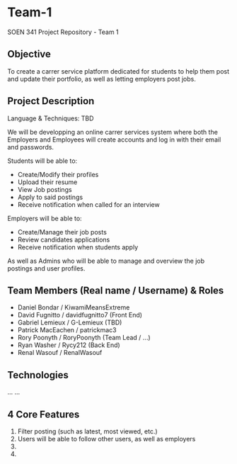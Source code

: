 # Team-1
SOEN 341 Project Repository - Team 1

## Objective

To create a carrer service platform dedicated for students to help them post and update their portfolio, as well as letting employers post jobs.

## Project Description

Language & Techniques: TBD

We will be developping an online carrer services system where both the Employers and Employees will create accounts and log in with their email and passwords.

Students will be able to:
  - Create/Modify their profiles
  - Upload their resume
  - View Job postings
  - Apply to said postings
  - Receive notification when called for an interview
  
Employers will be able to:
  - Create/Manage their job posts
  - Review candidates applications
  - Receive notification when students apply

As well as Admins who will be able to manage and overview the job postings and user profiles.

## Team Members (Real name / Username) & Roles

* Daniel Bondar / KiwamiMeansExtreme
* David Fugnitto / davidfugnitto7 (Front End)
* Gabriel Lemieux / G-Lemieux (TBD)
* Patrick MacEachen / patrickmac3
* Rory Poonyth / RoryPoonyth (Team Lead / ...)
* Ryan Washer / Rycy212 (Back End)
* Renal Wasouf / RenalWasouf

## Technologies
...
...

## 4 Core Features
1. Filter posting (such as latest, most viewed, etc.)
2. Users will be able to follow other users, as well as employers
3. 
4.

